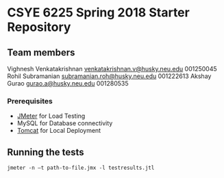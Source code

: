 # CSYE 6225 Spring 2018 Starter Repository

## Team members
Vighnesh Venkatakrishnan venkatakrishnan.v@husky.neu.edu 001250045
Rohil Subramanian subramanian.roh@husky.neu.edu 001222613
Akshay Gurao gurao.a@husky.neu.edu 001280535


### Prerequisites

* [JMeter](http://jmeter.apache.org/download_jmeter.cgi) for Load Testing
* MySQL for Database connectivity
* [Tomcat](http://tomcat.apache.org/) for Local Deployment



## Running the tests


```
jmeter -n –t path-to-file.jmx -l testresults.jtl
```
